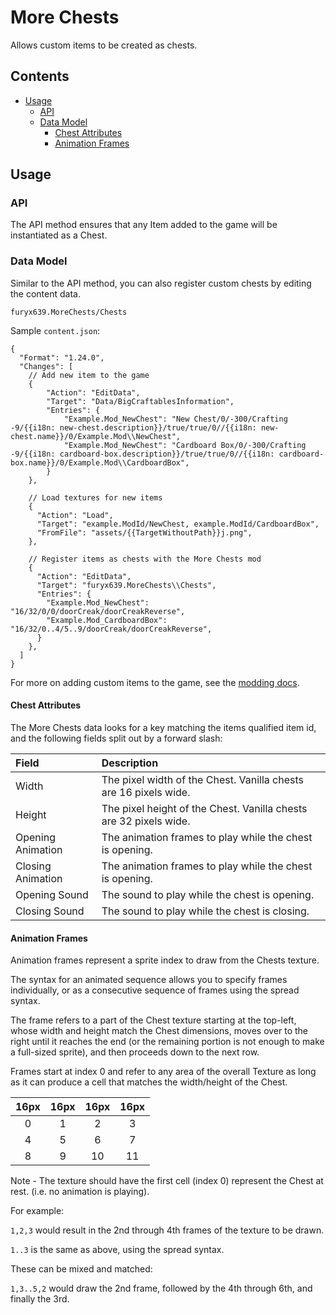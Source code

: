 ﻿# More Chests

Allows custom items to be created as chests.

## Contents
* [Usage](#usage)
  * [API](#api)
  * [Data Model](#data-model)
    * [Chest Attributes](#chest-attributes)
    * [Animation Frames](#animation-frames)

## Usage

### API

The API method ensures that any Item added to the game will be instantiated as
a Chest.

### Data Model

Similar to the API method, you can also register custom chests by editing the
content data.

`furyx639.MoreChests/Chests`

Sample `content.json`:

```jsonc
{
  "Format": "1.24.0",
  "Changes": [
    // Add new item to the game 
    {
        "Action": "EditData",
        "Target": "Data/BigCraftablesInformation",
        "Entries": {
            "Example.Mod_NewChest": "New Chest/0/-300/Crafting -9/{{i18n: new-chest.description}}/true/true/0//{{i18n: new-chest.name}}/0/Example.Mod\\NewChest",
            "Example.Mod_NewChest": "Cardboard Box/0/-300/Crafting -9/{{i18n: cardboard-box.description}}/true/true/0//{{i18n: cardboard-box.name}}/0/Example.Mod\\CardboardBox",
        }
    },
    
    // Load textures for new items
    {
      "Action": "Load",
      "Target": "example.ModId/NewChest, example.ModId/CardboardBox",
      "FromFile": "assets/{{TargetWithoutPath}}j.png",
    },

    // Register items as chests with the More Chests mod
    {
      "Action": "EditData",
      "Target": "furyx639.MoreChests\\Chests",
      "Entries": {
        "Example.Mod_NewChest": "16/32/0/0/doorCreak/doorCreakReverse",
        "Example.Mod_CardboardBox": "16/32/0..4/5..9/doorCreak/doorCreakReverse",
      }
    },
  ]
}
```

For more on adding custom items to the game, see the [modding docs](https://stardewvalleywiki.com/Modding:Migrate_to_Stardew_Valley_1.6#Custom_items).

#### Chest Attributes

The More Chests data looks for a key matching the items qualified item id, and the following fields split out by a forward slash:

| Field             | Description                                                       |
|:------------------|:------------------------------------------------------------------|
| Width             | The pixel width of the Chest. Vanilla chests are 16 pixels wide.  |
| Height            | The pixel height of the Chest. Vanilla chests are 32 pixels wide. |
| Opening Animation | The animation frames to play while the chest is opening.          |
| Closing Animation | The animation frames to play while the chest is opening.          |
| Opening Sound     | The sound to play while the chest is opening.                     |
| Closing Sound     | The sound to play while the chest is closing.                     |

#### Animation Frames

Animation frames represent a sprite index to draw from the Chests texture.

The syntax for an animated sequence allows you to specify frames individually,
or as a consecutive sequence of frames using the spread syntax.

The frame refers to a part of the Chest texture starting at the top-left, whose
width and height match the Chest dimensions, moves over to the right until
it reaches the end (or the remaining portion is not enough to make a full-sized
sprite), and then proceeds down to the next row.

Frames start at index 0 and refer to any area of the overall Texture as long as
it can produce a cell that matches the width/height of the Chest.

| 16px | 16px | 16px | 16px |
|:----:|:----:|:----:|:----:|
|  0   |  1   |  2   |  3   |
|  4   |  5   |  6   |  7   |
|  8   |  9   |  10  |  11  |

Note - The texture should have the first cell (index 0) represent the Chest at
rest. (i.e. no animation is playing).

For example:

`1,2,3` would result in the 2nd through 4th frames of the texture to be drawn.

`1..3` is the same as above, using the spread syntax.

These can be mixed and matched:

`1,3..5,2` would draw the 2nd frame, followed by the 4th through 6th, and finally the 3rd.